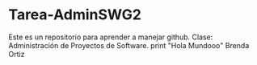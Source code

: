 # Tarea-AdminSWG2
Este es un repositorio para aprender a manejar github. Clase: Administración de Proyectos de Software.
print "Hola Mundooo"
Brenda Ortiz 
